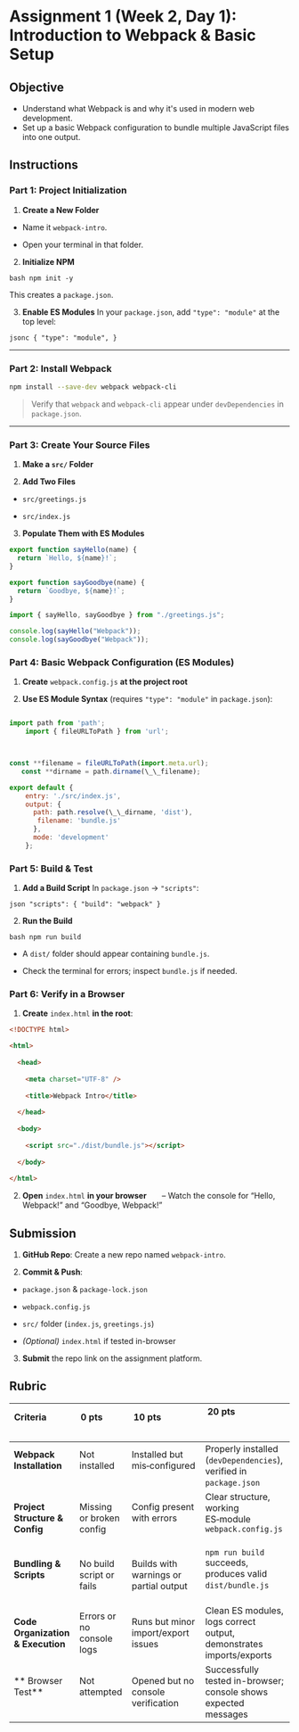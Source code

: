 # Assignment 1 (Week 2, Day 1): Introduction to Webpack & Basic Setup

## Objective

- Understand what Webpack is and why it's used in modern web development.
- Set up a basic Webpack configuration to bundle multiple JavaScript files into one output.

## Instructions

### Part 1: Project Initialization

1. **Create a New Folder**

- Name it `webpack-intro`.

- Open your terminal in that folder.

2. **Initialize NPM**

`bash
    npm init -y
`

This creates a `package.json`.

3. **Enable ES Modules**
   In your `package.json`, add `"type": "module"` at the top level:

`jsonc
    {
      "type": "module",
      }
`

---

### Part 2: Install Webpack

```bash
npm install --save-dev webpack webpack-cli
```

> Verify that `webpack` and `webpack-cli` appear under `devDependencies` in `package.json`.

---

### Part 3: Create Your Source Files

1. **Make a `src/` Folder**

2. **Add Two Files**

- `src/greetings.js`

- `src/index.js`

3. **Populate Them with ES Modules**

```js
export function sayHello(name) {
  return `Hello, ${name}!`;
}

export function sayGoodbye(name) {
  return `Goodbye, ${name}!`;
}
```

```js
import { sayHello, sayGoodbye } from "./greetings.js";

console.log(sayHello("Webpack"));
console.log(sayGoodbye("Webpack"));
```

### Part 4: Basic Webpack Configuration (ES Modules)

1. **Create** `webpack.config.js` **at the project root**

2. **Use ES Module Syntax** (requires `"type": "module"` in `package.json`):

```js

import path from 'path';
    import { fileURLToPath } from 'url';



const **filename = fileURLToPath(import.meta.url);
   const **dirname = path.dirname(\_\_filename);

export default {
    entry: './src/index.js',
    output: {
      path: path.resolve(\_\_dirname, 'dist'),
       filename: 'bundle.js'
      },
      mode: 'development'
    };
```

### Part 5: Build & Test

1. **Add a Build Script**
   In `package.json` → `"scripts"`:

`json
   "scripts": {
    "build": "webpack"
   }
    `

2. **Run the Build**

`bash
   npm run build
   `

- A `dist/` folder should appear containing `bundle.js`.

- Check the terminal for errors; inspect `bundle.js` if needed.

### Part 6: Verify in a Browser

1. **Create** `index.html` **in the root**:

```html
<!DOCTYPE html>

<html>
       
  <head>
           
    <meta charset="UTF-8" />
           
    <title>Webpack Intro</title>
         
  </head>
       
  <body>
           
    <script src="./dist/bundle.js"></script>
         
  </body>
     
</html>
```

2. **Open** `index.html` **in your browser**  
       – Watch the console for “Hello, Webpack!” and “Goodbye, Webpack!”

## Submission

1. **GitHub Repo**: Create a new repo named `webpack-intro`.

2. **Commit & Push**:

- `package.json` & `package-lock.json`

- `webpack.config.js`

- `src/` folder (`index.js`, `greetings.js`)

- _(Optional)_ `index.html` if tested in-browser

3. **Submit** the repo link on the assignment platform.

## Rubric

| Criteria                           | 0 pts                      | 10 pts                                  | 20 pts                                                               |
| ---------------------------------- | -------------------------- | --------------------------------------- | -------------------------------------------------------------------- |
| **Webpack Installation**           | Not installed              | Installed but mis‑configured            | Properly installed (`devDependencies`), verified in `package.json`   |
| **Project Structure & Config**     | Missing or broken config   | Config present with errors              | Clear structure, working ES‑module `webpack.config.js`               |
| **Bundling & Scripts**             | No build script or fails   | Builds with warnings or partial output  | `npm run build` succeeds, produces valid `dist/bundle.js`            |
| **Code Organization & Execution**  | Errors or no console logs  | Runs but minor import/export issues     | Clean ES modules, logs correct output, demonstrates imports/exports  |
| ** Browser Test**                  | Not attempted              | Opened but no console verification      | Successfully tested in-browser; console shows expected messages      |
